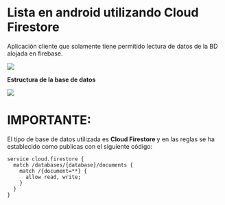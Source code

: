 # Lista en android utilizando Cloud Firestore

Aplicación cliente que solamente tiene permitido lectura de datos de la BD alojada en firebase.



<img src="https://github.com/jonathancplusplus/ClienteFirebase/blob/master/capturas/app_cliente.png" >



<b>Estructura de la base de datos</b>

<img src="https://github.com/jonathancplusplus/ClienteFirebase/blob/master/capturas/estructura_bd.png">

# IMPORTANTE:
El tipo de base de datos utilizada es <b> Cloud Firestore </b> y en las reglas se ha establecido como publicas con el siguiente código:

    service cloud.firestore {
      match /databases/{database}/documents {
        match /{document=**} {
          allow read, write;
        }
      }
    }
